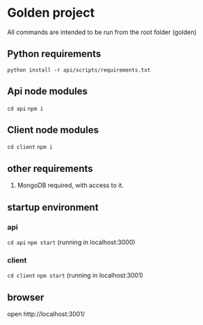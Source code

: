 # Golden project

All commands are intended to be run from the root folder (golden)

## Python requirements
`python install -r api/scripts/requirements.txt`

## Api node modules
`cd api`
`npm i`

## Client node modules
`cd client`
`npm i`

## other requirements
1. MongoDB required, with access to it.

## startup environment
### api
`cd api`
`npm start` (running in localhost:3000)

### client
`cd client`
`npm start` (running in localhost:3001)

## browser
open http://localhost:3001/



